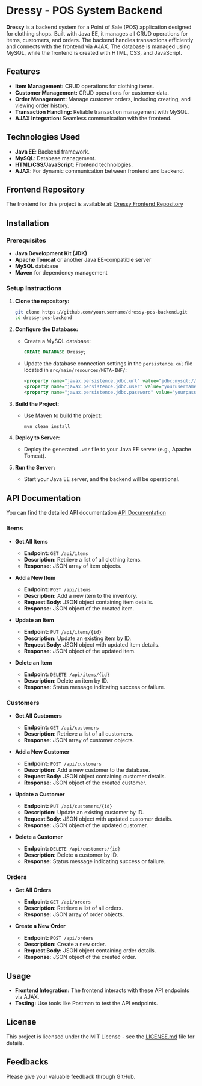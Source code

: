 # Dressy - POS System Backend

**Dressy** is a backend system for a Point of Sale (POS) application designed for clothing shops. Built with Java EE, it manages all CRUD operations for items, customers, and orders. The backend handles transactions efficiently and connects with the frontend via AJAX. The database is managed using MySQL, while the frontend is created with HTML, CSS, and JavaScript.

## Features

- **Item Management:** CRUD operations for clothing items.
- **Customer Management:** CRUD operations for customer data.
- **Order Management:** Manage customer orders, including creating, and viewing order history.
- **Transaction Handling:** Reliable transaction management with MySQL.
- **AJAX Integration:** Seamless communication with the frontend.

## Technologies Used

- **Java EE**: Backend framework.
- **MySQL**: Database management.
- **HTML/CSS/JavaScript**: Frontend technologies.
- **AJAX**: For dynamic communication between frontend and backend.

## Frontend Repository

The frontend for this project is available at: [Dressy Frontend Repository](https://github.com/tharushiImasha/POS-system--Dressy)

## Installation

### Prerequisites

- **Java Development Kit (JDK)**
- **Apache Tomcat** or another Java EE-compatible server
- **MySQL** database
- **Maven** for dependency management

### Setup Instructions

1. **Clone the repository:**
    ```bash
    git clone https://github.com/yourusername/dressy-pos-backend.git
    cd dressy-pos-backend
    ```

2. **Configure the Database:**
    - Create a MySQL database:
      ```sql
      CREATE DATABASE Dressy;
      ```
    - Update the database connection settings in the `persistence.xml` file located in `src/main/resources/META-INF/`:
      ```xml
      <property name="javax.persistence.jdbc.url" value="jdbc:mysql://localhost:3306/Dressy"/>
      <property name="javax.persistence.jdbc.user" value="yourusername"/>
      <property name="javax.persistence.jdbc.password" value="yourpassword"/>
      ```

3. **Build the Project:**
    - Use Maven to build the project:
      ```bash
      mvn clean install
      ```

4. **Deploy to Server:**
    - Deploy the generated `.war` file to your Java EE server (e.g., Apache Tomcat).

5. **Run the Server:**
    - Start your Java EE server, and the backend will be operational.

## API Documentation

You can find the detailed API documentation [API Documentation](https://documenter.getpostman.com/view/35386359/2sA3s1orq5)

### Items

- **Get All Items**
  - **Endpoint:** `GET /api/items`
  - **Description:** Retrieve a list of all clothing items.
  - **Response:** JSON array of item objects.

- **Add a New Item**
  - **Endpoint:** `POST /api/items`
  - **Description:** Add a new item to the inventory.
  - **Request Body:** JSON object containing item details.
  - **Response:** JSON object of the created item.

- **Update an Item**
  - **Endpoint:** `PUT /api/items/{id}`
  - **Description:** Update an existing item by ID.
  - **Request Body:** JSON object with updated item details.
  - **Response:** JSON object of the updated item.

- **Delete an Item**
  - **Endpoint:** `DELETE /api/items/{id}`
  - **Description:** Delete an item by ID.
  - **Response:** Status message indicating success or failure.

### Customers

- **Get All Customers**
  - **Endpoint:** `GET /api/customers`
  - **Description:** Retrieve a list of all customers.
  - **Response:** JSON array of customer objects.

- **Add a New Customer**
  - **Endpoint:** `POST /api/customers`
  - **Description:** Add a new customer to the database.
  - **Request Body:** JSON object containing customer details.
  - **Response:** JSON object of the created customer.

- **Update a Customer**
  - **Endpoint:** `PUT /api/customers/{id}`
  - **Description:** Update an existing customer by ID.
  - **Request Body:** JSON object with updated customer details.
  - **Response:** JSON object of the updated customer.

- **Delete a Customer**
  - **Endpoint:** `DELETE /api/customers/{id}`
  - **Description:** Delete a customer by ID.
  - **Response:** Status message indicating success or failure.

### Orders

- **Get All Orders**
  - **Endpoint:** `GET /api/orders`
  - **Description:** Retrieve a list of all orders.
  - **Response:** JSON array of order objects.

- **Create a New Order**
  - **Endpoint:** `POST /api/orders`
  - **Description:** Create a new order.
  - **Request Body:** JSON object containing order details.
  - **Response:** JSON object of the created order.

## Usage

- **Frontend Integration:** The frontend interacts with these API endpoints via AJAX.
- **Testing:** Use tools like Postman to test the API endpoints.

## License

This project is licensed under the MIT License - see the [LICENSE.md](LICENSE.md) file for details.

## Feedbacks

Please give your valuable feedback through GitHub.

